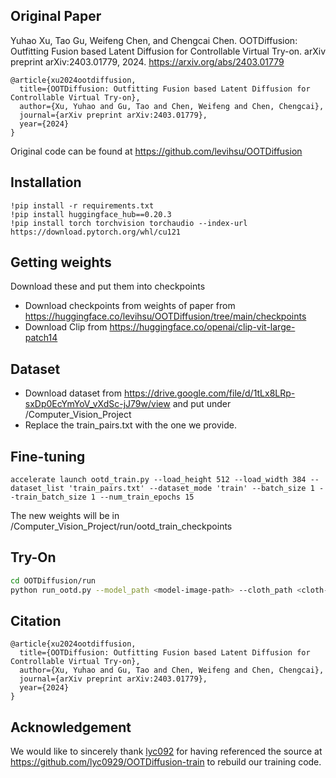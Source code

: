 ## Original Paper
Yuhao Xu, Tao Gu, Weifeng Chen, and Chengcai Chen. OOTDiffusion: Outfitting Fusion based Latent Diffusion for Controllable Virtual Try-on. arXiv preprint arXiv:2403.01779, 2024. https://arxiv.org/abs/2403.01779
```
@article{xu2024ootdiffusion,
  title={OOTDiffusion: Outfitting Fusion based Latent Diffusion for Controllable Virtual Try-on},
  author={Xu, Yuhao and Gu, Tao and Chen, Weifeng and Chen, Chengcai},
  journal={arXiv preprint arXiv:2403.01779},
  year={2024}
}
```
Original code can be found at https://github.com/levihsu/OOTDiffusion

## Installation
```
!pip install -r requirements.txt
!pip install huggingface_hub==0.20.3
!pip install torch torchvision torchaudio --index-url https://download.pytorch.org/whl/cu121
```

## Getting weights
Download these and put them into checkpoints
* Download checkpoints from weights of paper from https://huggingface.co/levihsu/OOTDiffusion/tree/main/checkpoints
* Download Clip from https://huggingface.co/openai/clip-vit-large-patch14

## Dataset
* Download dataset from https://drive.google.com/file/d/1tLx8LRp-sxDp0EcYmYoV_vXdSc-jJ79w/view and put under /Computer_Vision_Project
* Replace the train_pairs.txt with the one we provide.

## Fine-tuning
```
accelerate launch ootd_train.py --load_height 512 --load_width 384 --dataset_list 'train_pairs.txt' --dataset_mode 'train' --batch_size 1 --train_batch_size 1 --num_train_epochs 15
```
The new weights will be in /Computer_Vision_Project/run/ootd_train_checkpoints

## Try-On
```sh
cd OOTDiffusion/run
python run_ootd.py --model_path <model-image-path> --cloth_path <cloth-image-path> --scale 2.0 --sample 4
```

## Citation
```
@article{xu2024ootdiffusion,
  title={OOTDiffusion: Outfitting Fusion based Latent Diffusion for Controllable Virtual Try-on},
  author={Xu, Yuhao and Gu, Tao and Chen, Weifeng and Chen, Chengcai},
  journal={arXiv preprint arXiv:2403.01779},
  year={2024}
}
```

## Acknowledgement
We would like to sincerely thank [lyc092](https://github.com/lyc0929) for having referenced the source at https://github.com/lyc0929/OOTDiffusion-train to rebuild our training code.
